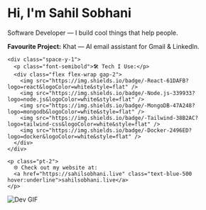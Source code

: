 <div class="flex flex-col md:flex-row items-center justify-between gap-6 p-6 max-w-4xl mx-auto">
  <!-- Left Column: Text -->
  <div class="md:w-1/2 space-y-4">
    <h1 class="text-3xl font-bold">Hi, I'm Sahil Sobhani</h1>
    <p class="text-lg font-medium">Software Developer — I build cool things that help people.</p>
    <p><strong>Favourite Project:</strong> <span class="font-semibold">Khat</span> — AI email assistant for Gmail & LinkedIn.</p>

    <div class="space-y-1">
      <p class="font-semibold">🛠️ Tech I Use:</p>
      <div class="flex flex-wrap gap-2">
        <img src="https://img.shields.io/badge/-React-61DAFB?logo=react&logoColor=white&style=flat" />
        <img src="https://img.shields.io/badge/-Node.js-339933?logo=node.js&logoColor=white&style=flat" />
        <img src="https://img.shields.io/badge/-MongoDB-47A248?logo=mongodb&logoColor=white&style=flat" />
        <img src="https://img.shields.io/badge/-Tailwind-38B2AC?logo=tailwind-css&logoColor=white&style=flat" />
        <img src="https://img.shields.io/badge/-Docker-2496ED?logo=docker&logoColor=white&style=flat" />
      </div>
    </div>

    <p class="pt-2">
      🌐 Check out my website at:
      <a href="https://sahilsobhani.live" class="text-blue-500 hover:underline">sahilsobhani.live</a>
    </p>
  </div>

  <!-- Right Column: GIF -->
  <div class="md:w-1/2 flex justify-center">
    <img src="https://media3.giphy.com/media/v1.Y2lkPTc5MGI3NjExOWY1NWc1d29ndzJnZW12c3h3ZnNwdDd4OGl3am1jY2sxYXBveHEzMSZlcD12MV9pbnRlcm5hbF9naWZfYnlfaWQmY3Q9Zw/G2cpDFcKzAPMScb0MC/giphy.gif" alt="Dev GIF" class="max-w-full h-auto rounded-xl shadow-lg" />
  </div>
</div>

